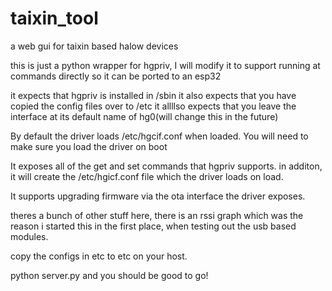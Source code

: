 # taixin_tool
a web gui for taixin based halow devices

this is just a python wrapper for hgpriv, I will modify it to support running at commands directly so it can be ported to an esp32 

 it expects that hgpriv is installed in /sbin
 it also expects that you have copied the config files over to /etc
 it allllso expects that you leave the interface at its default name of hg0(will change this in the future)

 By default the driver loads /etc/hgcif.conf when loaded. You will need to make sure you load the driver on boot
 

 It exposes all of the get and set commands that hgpriv supports. in additon, it will create the /etc/hgicf.conf file which 
 the driver loads on load. 

 It supports upgrading firmware via the ota interface the driver exposes. 
 

theres a bunch of other stuff here, there is an rssi graph which was the reason i started this in the first place, when testing out the usb based modules.

copy the configs in etc to etc on your host. 


python server.py 
and you should be good to go!

